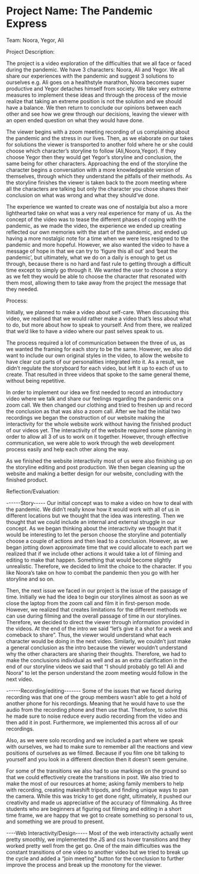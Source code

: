 # Project Name: The Pandemic Express
Team: Noora, Yegor, Ali

Project Description: 

The project is a video exploration of the difficulties that we all face or faced during the pandemic. We have 3 characters: Noora, Ali and Yegor. We all share our experiences with the pandemic and suggest 3 solutions to ourselves e.g. Ali goes on a healthstyle marathon, Noora becomes super productive and Yegor detaches himself from society. We take very extreme measures to implement these ideas and through the process of the movie realize that taking an extreme position is not the solution and we should have a balance. We then return to conclude our opinions between each other and see how we grew through our decisions, leaving the viewer with an open ended question on what they would have done.

The viewer begins with a zoom meeting recording of us complaining about the pandemic and the stress in our lives. Then, as we elaborate on our takes for solutions the viewer is transported to another fold where he or she could choose which character’s storyline to follow (Ali,Noora,Yegor). If they choose Yegor then they would get Yegor’s storyline and conclusion, the same being for other characters. Approaching the end of the storyline the character begins a conversation with a more knowledgeable version of themselves, through which they understand the pitfalls of their methods. As the storyline finishes the viewer is taken back to the zoom meeting where all the characters are talking but only the character you chose shares their conclusion on what was wrong and what they should’ve done.

The experience we wanted to create was one of nostalgia but also a more lighthearted take on what was a very real experience for many of us. As the concept of the video was to tease the different phases of coping with the pandemic, as we made the video, the experience we ended up creating reflected our own memories with the start of the pandemic, and ended up having a more nostalgic note for a time when we were less resigned to the pandemic and more hopeful. However, we also wanted the video to have a message of hope in that we can try to ‘figure this all out’ and ‘beat the pandemic’, but ultimately, what we do on a daily is enough to get us through, because there is no hard and fast rule to getting through a difficult time except to simply go through it. We wanted the user to choose a story as we felt they would be able to choose the character that resonated with them most, allowing them to take away from the project the message that they needed. 

Process:
 
Initially, we planned to make a video about self-care. When discussing this video, we realised that we would rather make a video that’s less about what to do, but more about how to speak to yourself. And from there, we realized that we’d like to have a video where our past selves speak to us. 

The process required a lot of communication between the three of us, as we wanted the framing for each story to be the same. However, we also did want to include our own original styles in the video, to allow the website to have clear cut parts of our personalities integrated into it. As a result, we didn’t regulate the storyboard for each video, but left it up to each of us to create. That resulted in three videos that spoke to the same general theme, without being repetitive.

In order to implement our idea we first needed to record an introductory video where we talk and share our feelings regarding the pandemic on a zoom call. We then changed our clothing and tried to freshen up and record the conclusion as that was also a zoom call. After we had the initial two recordings we began the construction of our website making the interactivity for the whole website work without having the finished product of our videos yet. The interactivity of the website required some planning in order to allow all 3 of us to work on it together. However, through effective communication, we were able to work through the web development process easily and help each other along the way.

As we finished the website interactivity most of us were also finishing up on the storyline editing and post production. We then began cleaning up the website and making a better design for our website, concluding with the finished product.

Reflection/Evaluation: 

------Story-----
Our initial concept was to make a video on how to deal with the pandemic. We didn’t really know how it would work with all of us in different locations but we thought that the idea was interesting. Then we thought that we could include an internal and external struggle in our concept. As we began thinking about the interactivity we thought that it would be interesting to let the person choose the storyline and potentially choose a couple of actions and then lead to a conclusion. However, as we began jotting down approximate time that we could allocate to each part we realized that if we include other actions it would take a lot of filming and editing to make that happen. Something that would become slightly unrealistic. Therefore, we decided to limit the choice to the character. If you like Noora’s take on how to combat the pandemic then you go with her storyline and so on. 

Then, the next issue we faced in our project is the issue of the passage of time. Initially we had the idea to begin our storylines almost as soon as we close the laptop from the zoom call and film it in first-person mode. However, we realized that creates limitations for the different methods we can use during filming and the overall passage of time in our storylines. Therefore, we decided to direct the viewer through information provided in the videos. At the end of the intro we said “let’s give it a shot for a week and comeback to share”. Thus, the viewer would understand what each character would be doing in the next video. Similarly, we couldn’t just make a general conclusion as the intro because the viewer wouldn’t understand why the other characters are sharing their thoughts. Therefore, we had to make the conclusions individual as well and as an extra clarification in the end of our storyline videos we said that “I should probably go tell Ali and Noora” to let the person understand the zoom meeting would follow in the next video.

------Recording/editing-------
Some of the issues that we faced during recording was that one of the group members wasn’t able to get a hold of another phone for his recordings. Meaning that he would have to use the audio from the recording phone and then use that. Therefore, to solve this he made sure to noise reduce every audio recording from the video and then add it in post. Furthermore, we implemented this across all of our recordings.

Also, as we were solo recording and we included a part where we speak with ourselves, we had to make sure to remember all the reactions and view positions of ourselves as we filmed. Because if you film one bit talking to yourself and you look in a different direction then it doesn’t seem genuine. 

For some of the transitions we also had to use markings on the ground so that we could effectively create the transitions in post. We also tried to make the most of our resources at home; asking family members to help with recording, creating makeshift tripods, and finding unique ways to pan the camera. While this was tricky to get done right, ultimately, it pushed our creativity and made us appreciative of the accuracy of filmmaking. As three students who are beginners at figuring out filming and editing in a short time frame, we are happy that we got to create something so personal to us, and something we are proud to present.

----Web Interactivity/Design-----
Most of the web interactivity actually went pretty smoothly, we implemented the JS and css hover transitions and they worked pretty well from the get go.
One of the main difficulties was the constant transitions of one video to another video but we tried to break up the cycle and added a “join meeting” button for the conclusion to further improve the process and break up the monotony for the viewer. 
